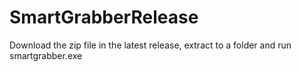 # SmartGrabberRelease
Download the zip file in the latest release, extract to a folder and run smartgrabber.exe
